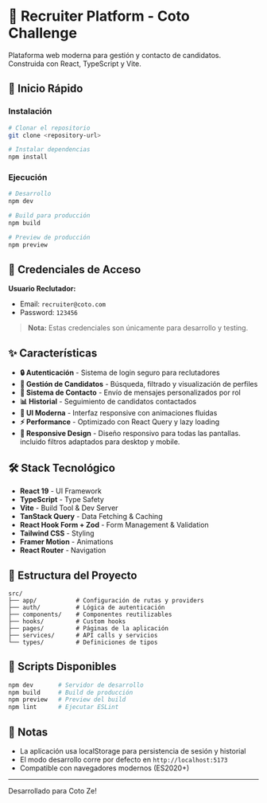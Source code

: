 # 🎯 Recruiter Platform - Coto Challenge

Plataforma web moderna para gestión y contacto de candidatos. Construida con React, TypeScript y Vite.

## 🚀 Inicio Rápido

### Instalación

```bash
# Clonar el repositorio
git clone <repository-url>

# Instalar dependencias
npm install
```

### Ejecución

```bash
# Desarrollo
npm dev

# Build para producción
npm build

# Preview de producción
npm preview
```

## 🔐 Credenciales de Acceso

**Usuario Reclutador:**

- Email: `recruiter@coto.com`
- Password: `123456`

> **Nota:** Estas credenciales son únicamente para desarrollo y testing.

## ✨ Características

- **🔒 Autenticación** - Sistema de login seguro para reclutadores
- **👥 Gestión de Candidatos** - Búsqueda, filtrado y visualización de perfiles
- **💬 Sistema de Contacto** - Envío de mensajes personalizados por rol
- **📊 Historial** - Seguimiento de candidatos contactados
- **🎨 UI Moderna** - Interfaz responsive con animaciones fluidas
- **⚡ Performance** - Optimizado con React Query y lazy loading
- **📱 Responsive Design** - Diseño responsivo para todas las pantallas. incluido filtros adaptados para desktop y mobile.

## 🛠️ Stack Tecnológico

- **React 19** - UI Framework
- **TypeScript** - Type Safety
- **Vite** - Build Tool & Dev Server
- **TanStack Query** - Data Fetching & Caching
- **React Hook Form + Zod** - Form Management & Validation
- **Tailwind CSS** - Styling
- **Framer Motion** - Animations
- **React Router** - Navigation

## 📁 Estructura del Proyecto

```
src/
├── app/           # Configuración de rutas y providers
├── auth/          # Lógica de autenticación
├── components/    # Componentes reutilizables
├── hooks/         # Custom hooks
├── pages/         # Páginas de la aplicación
├── services/      # API calls y servicios
└── types/         # Definiciones de tipos
```

## 🧹 Scripts Disponibles

```bash
npm dev       # Servidor de desarrollo
npm build     # Build de producción
npm preview   # Preview del build
npm lint      # Ejecutar ESLint
```

## 📝 Notas

- La aplicación usa localStorage para persistencia de sesión y historial
- El modo desarrollo corre por defecto en `http://localhost:5173`
- Compatible con navegadores modernos (ES2020+)

---

Desarrollado para Coto Ze!
